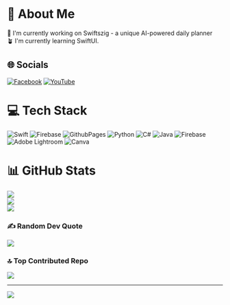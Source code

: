 # 💫 About Me
🥽 I'm currently working on Swiftszig - a unique AI-powered daily planner<br>🪴 I'm currently learning SwiftUI.


## 🌐 Socials
[![Facebook](https://img.shields.io/badge/Facebook-%231877F2.svg?logo=Facebook&logoColor=white)](https://facebook.com/KaungZinLin) [![YouTube](https://img.shields.io/badge/YouTube-%23FF0000.svg?logo=YouTube&logoColor=white)](https://youtube.com/@UCc-Ezs4Ht-wFBaKx0snwFhQ) 

# 💻 Tech Stack
![Swift](https://img.shields.io/badge/swift-F54A2A?style=for-the-badge&logo=swift&logoColor=white) ![Firebase](https://img.shields.io/badge/firebase-%23039BE5.svg?style=for-the-badge&logo=firebase) ![GithubPages](https://img.shields.io/badge/github%20pages-121013?style=for-the-badge&logo=github&logoColor=white) ![Python](https://img.shields.io/badge/python-3670A0?style=for-the-badge&logo=python&logoColor=ffdd54) ![C#](https://img.shields.io/badge/c%23-%23239120.svg?style=for-the-badge&logo=csharp&logoColor=white) ![Java](https://img.shields.io/badge/java-%23ED8B00.svg?style=for-the-badge&logo=openjdk&logoColor=white) ![Firebase](https://img.shields.io/badge/firebase-a08021?style=for-the-badge&logo=firebase&logoColor=ffcd34) ![Adobe Lightroom](https://img.shields.io/badge/Adobe%20Lightroom-31A8FF.svg?style=for-the-badge&logo=Adobe%20Lightroom&logoColor=white) ![Canva](https://img.shields.io/badge/Canva-%2300C4CC.svg?style=for-the-badge&logo=Canva&logoColor=white)
# 📊 GitHub Stats
![](https://github-readme-stats.vercel.app/api?username=KaungZinLin&theme=dark&hide_border=false&include_all_commits=true&count_private=true)<br/>
![](https://github-readme-streak-stats.herokuapp.com/?user=KaungZinLin&theme=dark&hide_border=false)<br/>
![](https://github-readme-stats.vercel.app/api/top-langs/?username=KaungZinLin&theme=dark&hide_border=false&include_all_commits=true&count_private=true&layout=compact)

### ✍️ Random Dev Quote
![](https://quotes-github-readme.vercel.app/api?type=horizontal&theme=dark)

### 🔝 Top Contributed Repo
![](https://github-contributor-stats.vercel.app/api?username=KaungZinLin&limit=5&theme=dark&combine_all_yearly_contributions=true)

---
[![](https://visitcount.itsvg.in/api?id=KaungZinLin&icon=0&color=0)](https://visitcount.itsvg.in)

<!-- Proudly created with GPRM ( https://gprm.itsvg.in ) -->
